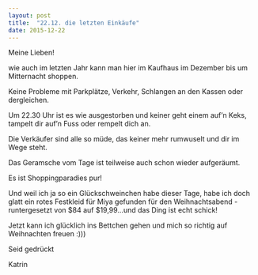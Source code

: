 ```yaml
---
layout: post
title:  "22.12. die letzten Einkäufe"
date: 2015-12-22
---
```

Meine Lieben!


wie auch im letzten Jahr kann man hier im Kaufhaus im Dezember bis um Mitternacht shoppen.



Keine Probleme mit Parkplätze, Verkehr, Schlangen an den Kassen oder dergleichen. 



Um 22.30 Uhr ist es wie ausgestorben und keiner geht einem auf’n Keks, tampelt dir auf’n Fuss oder rempelt dich an. 



Die Verkäufer sind alle so müde, das keiner mehr rumwuselt und dir im Wege steht.



Das Geramsche vom Tage ist teilweise auch schon wieder aufgeräumt.



Es ist Shoppingparadies pur! 



Und weil ich ja so ein Glückschweinchen habe dieser Tage, habe ich doch glatt ein rotes Festkleid für Miya gefunden für den Weihnachtsabend - runtergesetzt von $84 auf $19,99…und das Ding ist echt schick!



Jetzt kann ich glücklich ins Bettchen gehen und mich so richtig auf Weihnachten freuen :)))



Seid gedrückt



Katrin






